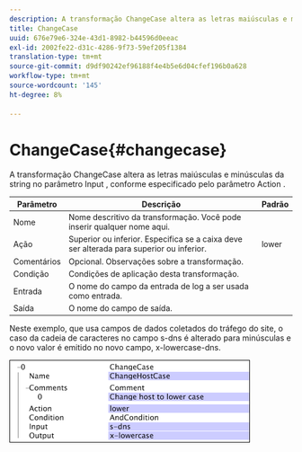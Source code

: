 ```yaml
---
description: A transformação ChangeCase altera as letras maiúsculas e minúsculas da string no parâmetro Input , conforme especificado pelo parâmetro Action .
title: ChangeCase
uuid: 676e79e6-324e-43d1-8982-b44596d0eeac
exl-id: 2002fe22-d31c-4286-9f73-59ef205f1384
translation-type: tm+mt
source-git-commit: d9df90242ef96188f4e4b5e6d04cfef196b0a628
workflow-type: tm+mt
source-wordcount: '145'
ht-degree: 8%

---
```


# ChangeCase{#changecase}

A transformação ChangeCase altera as letras maiúsculas e minúsculas da string no parâmetro Input , conforme especificado pelo parâmetro Action .

| Parâmetro | Descrição | Padrão |
|---|---|---|
| Nome | Nome descritivo da transformação. Você pode inserir qualquer nome aqui. |  |
| Ação | Superior ou inferior. Especifica se a caixa deve ser alterada para superior ou inferior. | lower |
| Comentários | Opcional. Observações sobre a transformação. |  |
| Condição | Condições de aplicação desta transformação. |  |
| Entrada | O nome do campo da entrada de log a ser usada como entrada. |  |
| Saída | O nome do campo de saída. |  |

Neste exemplo, que usa campos de dados coletados do tráfego do site, o caso da cadeia de caracteres no campo s-dns é alterado para minúsculas e o novo valor é emitido no novo campo, x-lowercase-dns.

![](assets/cfg_TransformationType_ChangeCase.png)
